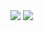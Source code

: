 <img src='https://github-readme-stats.vercel.app/api?username=dewslyse&show_icons=true&count_private=true&theme=dark' style="width: 400px, height: 300px">

<img src='https://github-readme-stats.vercel.app/api/top-langs/?username=dewslyse&langs_count=8&count_private=true&layout=compact&theme=dark' style="width: 400px, height: 300px">
